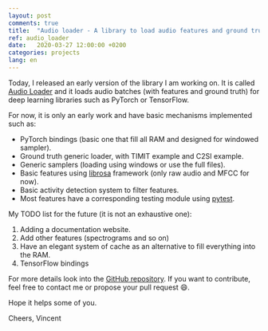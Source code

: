```yaml
---
layout: post
comments: true
title:  "Audio loader - A library to load audio features and ground truth for Deep Learning frameworks"
ref: audio_loader
date:   2020-03-27 12:00:00 +0200
categories: projects
lang: en
---
```


Today, I released an early version of the library I am working on.
It is called [Audio Loader](https://github.com/vroger11/audio_loader) and it loads audio batches (with features and ground truth) for deep learning libraries such as PyTorch or TensorFlow.

For now, it is only an early work and have basic mechanisms implemented such as:
* PyTorch bindings (basic one that fill all RAM and designed for windowed sampler).
* Ground truth generic loader, with TIMIT example and C2SI example.
* Generic samplers (loading using windows or use the full files).
* Basic features using [librosa](https://librosa.github.io/librosa/) framework (only raw audio and MFCC for now).
* Basic activity detection system to filter features.
* Most features have a corresponding testing module using [pytest](https://docs.pytest.org).

My TODO list for the future (it is not an exhaustive one):
1. Adding a documentation website.
2. Add other features (spectrograms and so on)
3. Have an elegant system of cache as an alternative to fill everything into the RAM.
4. TensorFlow bindings

For more details look into the [GitHub repository](https://github.com/vroger11/audio_loader).
If you want to contribute, feel free to contact me or propose your pull request :smile:.

Hope it helps some of you.

Cheers, Vincent
